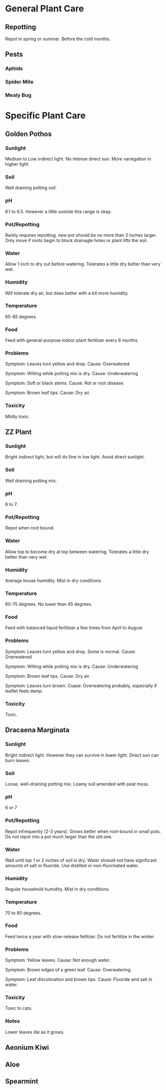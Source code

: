 # General Plant Care
## Repotting
Repot in spring or summer. Before the cold months.

## Pests

### Aphids

### Spider Mite

### Mealy Bug

# Specific Plant Care

## Golden Pothos
### Sunlight
Medium to Low indirect light. No intense direct sun. More variegation in higher light.

### Soil
Well draining potting soil.

### pH
6.1 to 6.5. However a little outside this range is okay.

### Pot/Repotting
Rarely requires repotting. new pot should be no more than 2 inches larger. Only move if roots begin to block drainagle holes or plant lifts the soil.

### Water
Allow 1 inch to dry out before watering. Tolerates a little dry better than very wet.

### Humidity
Will tolerate dry air, but does better with a bit more humidity.

### Temperature
65-85 degrees.

### Food
Feed with general-purpose indoor plant fertilizer every 6 months.

### Problems
Symptom: Leaves turn yellow and drop. Cause: Overwatered

Symptom: Wilting while potting mix is dry. Cause: Underwatering

Symptom: Soft or black stems. Cause: Rot or root disease.

Symptom: Brown leaf tips. Cause: Dry air.

### Toxicity
Mildly toxic.

## ZZ Plant
### Sunlight
Bright indirect light, but will do fine in low light. Avoid direct sunlight.

### Soil
Well draining potting mix.

### pH
6 to 7.

### Pot/Repotting
Repot when root bound.

### Water
Allow top to become dry at top between watering. Tolerates a little dry better than very wet.

### Humidity
Average house humidity. Mist in dry conditions

### Temperature
60-75 degrees. No lower than 45 degrees.

### Food
Feed with balanced liquid fertilizer a few times from April to August

### Problems
Symptom: Leaves turn yellow and drop. Some is normal. Cause: Overwatered

Symptom: Wilting while potting mix is dry. Cause: Underwatering

Symptom: Brown leaf tips. Cause: Dry air.

Symptom: Leaves turn brown. Cuase: Overwatering probably, especially if leaflet feels damp.

### Toxicity
Toxic.

## Dracaena Marginata
### Sunlight
Bright indirect light. However they can survive in lower light. Direct sun can burn leaves.

### Soil
Loose, well-draining potting mix. Loamy soil amended with peat moss.

### pH
6 or 7

### Pot/Repotting
Repot infrequently (2-3 years). Grows better when root-bound in small pots. Do not repot into a pot much larger than the old one.

### Water
Wait until top 1 or 2 inches of soil is dry. Water shoiuld not have significant amounts of salt or fluoride. Use distilled or non-fluorinated water.

### Humidity
Regular household humidity. Mist in dry conditions.

### Temperature
70 to 80 degrees.

### Food
Feed twice a year with slow-release fetilizer. Do not fertilize in the winter.

### Problems
Symptom: Yellow leaves. Cause: Not enough water.

Symptom: Brown edges of a green leaf. Cause: Overwatering.

Symptom: Leaf discoloration and brown tips. Cause: Fluoride and salt in water.

### Toxicity
Toxic to cats.

### Notes

Lower leaves die as it grows.

## Aeonium Kiwi

## Aloe

## Spearmint
